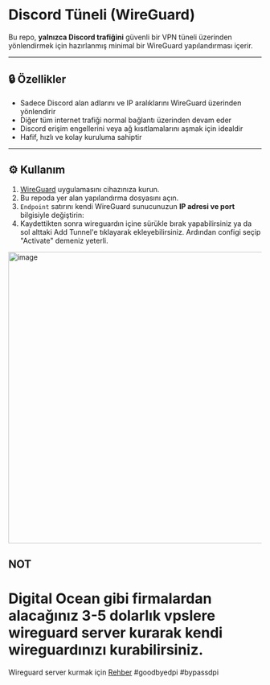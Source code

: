 # Discord Tüneli (WireGuard)

Bu repo, **yalnızca Discord trafiğini** güvenli bir VPN tüneli üzerinden yönlendirmek için hazırlanmış minimal bir WireGuard yapılandırması içerir.

---

## 🔒 Özellikler
- Sadece Discord alan adlarını ve IP aralıklarını WireGuard üzerinden yönlendirir  
- Diğer tüm internet trafiği normal bağlantı üzerinden devam eder  
- Discord erişim engellerini veya ağ kısıtlamalarını aşmak için idealdir  
- Hafif, hızlı ve kolay kuruluma sahiptir  

---

## ⚙️ Kullanım
1. [WireGuard](https://www.wireguard.com/install/) uygulamasını cihazınıza kurun.  
2. Bu repoda yer alan yapılandırma dosyasını açın.  
3. `Endpoint` satırını kendi WireGuard sunucunuzun **IP adresi ve port** bilgisiyle değiştirin:
4. Kaydettikten sonra wireguardın içine sürükle bırak yapabilirsiniz ya da sol alttaki Add Tunnel'e tıklayarak ekleyebilirsiniz. Ardından configi seçip "Activate" demeniz yeterli.

<img width="740" height="580" alt="image" src="https://github.com/user-attachments/assets/e99664c5-4ef3-4071-87da-a7a1b5eb00bb" />




## NOT 
# Digital Ocean gibi firmalardan alacağınız 3-5 dolarlık vpslere wireguard server kurarak kendi wireguardınızı kurabilirsiniz.

Wireguard server kurmak için [Rehber](https://github.com/sonerce/wireguard-install)
#goodbyedpi #bypassdpi
